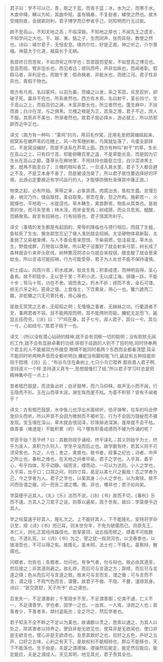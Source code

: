> ​			君子曰：学不可以已。青，取之于蓝，而青于蓝；冰，水为之，而寒于水。木直中绳，輮以为轮，其曲中规。虽有槁暴，不复挺者，輮使之然也。故木受绳则直，金就砺则利，君子博学而日参省乎己，则知明而行无过矣。
>
> ​			故不登高山，不知天地之高；不临深谿，不知地之厚也；不闻先王之遗言，不知学问之大也。干、越、夷、貉之子，生而同声，张而异俗，教使之然也。诗曰：嗟尔君子，无恒安息。靖共尔位，好是正直。神之听之，介尔景福。神莫大于化道，福莫长于无祸。
>
> ​			我尝终日而思矣，不如须臾之所学也；吾尝跂而望矣，不如登高之博见也。登高而招，臂非加长也，而见者远；顺风而呼，声非加疾也，而闻者彰。假舆马者，非利足也，而致千里；假舟楫者，非能水也，而绝江河。君子性非异也，善假于物也。
>
> ​			南方有鸟焉，名曰蒙鸠，以羽为巢，而编之以发，系之苇苕，风至苕折，卵破子死。巢非不完也，所系者然也。西方有木焉，名曰射干，茎长四寸，生于高山之上，而临百仞之渊，木茎非能长也，所立者然也。蓬生麻中，不扶而直；白沙在涅，与之俱黑。兰槐之根是为芷，其渐之滫，君子不近，庶人不服。其质非不美也，所渐者然也。故君子居必择乡，游必就土，所以防邪辟而近中正也。
>
> ​			译文（南方有一种叫：“蒙鸠”的鸟，用羽毛作窝，还用毛发把窝编结起来，把窝系在嫩芦苇的花穗上，风一吹苇穗折断，鸟窝就坠落了，鸟蛋全部摔烂。不是窝没编好，而是不该系在芦苇上面。西方有种叫“射干”的草，生长在高山之上，只有四寸高，却能俯瞰百里之遥，不是草能长高，而是因为它生长在高山之巅。蓬草长在麻地里，不用扶持也能挺立住，白沙混进黑土里，就再不能变白了，兰槐的根叫香艾，一旦浸入臭水里，君子下人都会避之不及，不是艾本身不香了，而是被浸泡臭了。所以君子居住要选择好的环境，出游必定要接近有学问品行的人，才能够防微杜渐保其中庸正直。）
>
> ​			物类之起，必有所始。荣辱之来，必象其德。肉腐出虫，鱼枯生蠹。怠慢忘身，祸灾乃作。强自取柱，柔自取束。邪祟在身，怨之所构。施薪若一，火就燥也，平地若一，水就湿也。草木畴生，禽兽群焉，物各从其类也。是故质的张，而弓矢至焉；林木茂，而斧金至焉；树成荫，而众鸟息焉。醯酸，而蜹聚焉。故言有招祸也，行有招辱也，君子慎其所利乎。
>
> ​			译文（事情的发生都是有起因的，荣辱的降临也与德行相应。肉腐了生蛆，鱼枯死了生虫，懈怠疏忽忘记了做人准则就会招祸。太坚硬物体易断裂，太柔弱了又易被束缚，与人不善会惹来怨恨，干柴易燃，低洼易湿，草木丛生，野兽成群，万物皆以类聚。所以靶子设置好了就会射来弓箭，树长成了森林就会引来斧头砍伐，树林繁茂阴凉众鸟就会来投宿，醋变酸了就会惹来蚊虫，所以言语可能招祸，行为可能受辱，君子为人处世不能不保持谨慎。
>
> ​		积土成山，风雨兴焉；积水成渊，蛟龙生焉；积善成德，而神明自得，圣心备焉。故不积跬步，无以至千里；不积小流，无以成江海。骐骥一跃，不能十步；驽马十驾，功在不舍。锲而舍之，朽木不折；锲而不舍，金石可镂。蚓无爪牙之利，筋骨之强，上食埃土，下饮黄泉，用心一也。蟹六跪而二螯，非蛇鳝之穴无可寄托者，用心躁也。
>
> ​		是故无冥冥之志者，无昭昭之明；无惛惛之事者，无赫赫之功。行衢道者不至，事两君者不容。目不能两视而明，耳不能两听而聪。螣蛇无足而飞，鼫鼠五技而穷。《诗》曰：“尸鸠在桑，其子七兮。淑人君子，其仪一兮。其仪一兮，心如结兮。”故君子结于一也。
>
> ​		译文：(所以没有潜心钻研的精神,就不会有洞察一切的聪明；没有默默无闻的工作,就不会有显赫卓著的功绩.徘徊于歧路的人到不了目的地,同时侍奉两个君主的人不能被双方所接受.眼睛不能同时看两个东西而全都看清楚,耳朵不能同时听两种声音而全都听明白.螣蛇没有脚却能飞行,鼫鼠有五种技能却陷于困境.《诗》云：“布谷鸟住在桑树上,七只小鸟它喂养.那些善人君子啊,坚持道义一个样.坚持道义真专一,思想就像打了结.”所以君子学习时总是把精神集中在一点上.)
>
> ​		昔者瓠巴鼓瑟，而流鱼出听；伯牙鼓琴，而六马仰秣。故声无小而不闻，行无隐而不形。玉在山而草木润，渊生珠而崖不枯。为善不积邪？安有不闻者乎？
>
> ​		译文：古有瓠巴鼓瑟，水中鱼儿也浮出水面倾听，伯牙弹琴，拉车的吗会停食仰头而听。所以声音不会因为微弱而不被听见，行为不会因为隐秘而不被发现。宝玉埋在深山，草木就会很润泽，珍珠掉进深渊，崖岸就不会干枯。做善事（难道是）不能积累（的）吗？哪有积善成德而不被为传诵的呢？
>
> ​		学恶乎始？恶乎终？曰：其数则视乎诵经，终乎读礼；其义则始乎为士，终乎为圣人，真积力久则入，学至乎没而后止也。故学数有终，若其义则不可须臾舍也。为之，人也；舍之，禽兽也。故书者，政事之纪也；诗者，中声之所止也，春秋之维也，在天地之间者毕矣。君子之学也，入乎耳，着乎心，布乎四体，形乎动静。端而言，蝡而动，一可以为法则。小人之学也，入乎耳，出乎口；口耳之间，则四寸耳，曷足以美七尺之躯哉！古之学者为己，今之学者为人。君子之学也，以美其身；小人之学也，以为禽犊。故不问而告谓之傲，问一而告二谓之囋。傲、非也，囋非也；君子如向矣。
>
> ​		学莫便乎近其人。《礼》《乐》法而不说，《诗》《书》故而不切，《春秋》乐而不速。方其人之习君子之说，则尊以遍矣，周于世矣。故曰：学莫便乎近其人。
>
> ​		学之经莫速乎好其人，隆礼次之。上不能好其人，下不能隆礼，安特将学杂识至，顺《诗》《书》而已耳。则末世穷年，不免为陋儒而已。将原先王，本仁义，则礼正其经纬蹊径也。若挈裘领，诎五指而顿之，顺着不可胜数也。不道礼宪，以《诗》《书》为之，譬之犹一指测河也，以戈舂黍也，以锥飡壶也，不可以得之矣。故隆礼，虽未明，法士也；不隆礼，虽察辩，散儒也。
>
> ​		问楛者，勿告也；告楛者，勿问也。有争气者，勿与辩也。故必由其道至，然后接之；非其道则避之。故礼恭，而后可与言道之方；辞顺，而后可与言道之理；色从而后可与言道之致。故未可与言而言，谓之傲；可与言而不言，谓之隐；不观气色而言，谓瞽。故君子不傲、不隐、不瞽，谨顺其身。诗曰：“匪交匪舒，天子所予” 此之谓也。
>
> ​		百发失一，不足谓善射；千里跬步不至，不足谓善御；伦类不通，仁义不一，不足谓善学。学也者，固学一之也。一出焉，一入焉，涂岗之人也；其善者少，不善者多，桀纣盗跖也；全之尽之，然后学者也。
>
> ​		君子知夫不全不粹之不足以为美也，故诵数以贯之，思索以通之，为其人以处之，除其害者以持养之。使目非是无欲见也，使耳非是无欲闻也，使口非是无欲言也，使心非是无欲虑也。及至其致好之也，目好之五色，声好之五声，口好之五味，心利之有天下。是故权利不能相倾也，群众不能移也，天下不能荡也。生乎由是，夫是之谓德操。德操然后能定，能定然后能应。能定能应，夫是之谓成人。天见其明，地见其光，君子贵其全也。























































